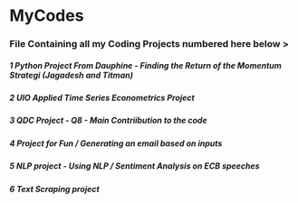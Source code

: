# MyCodes

### File Containing all my Coding Projects numbered here below >

##### 1 Python Project From Dauphine - Finding the Return of the Momentum Strategi (Jagadesh and Titman)
##### 2 UIO Applied Time Series Econometrics Project
##### 3 QDC Project - Q8 - Main Contriibution to the code
##### 4 Project for Fun / Generating an email based on inputs
##### 5 NLP project - Using NLP / Sentiment Analysis on ECB speeches
##### 6 Text Scraping project
